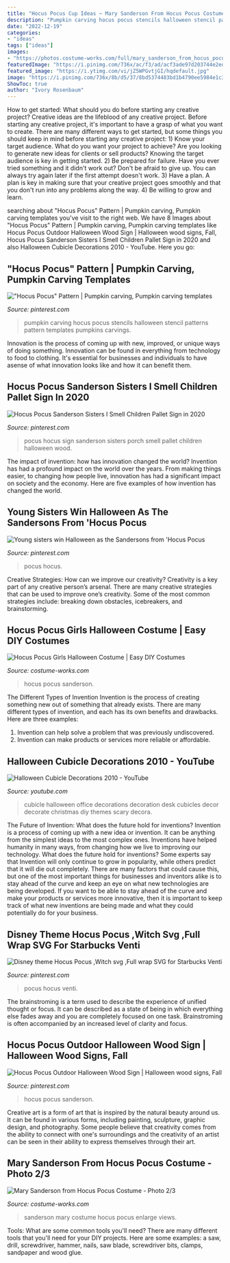 ```yaml
---
title: "Hocus Pocus Cup Ideas ~ Mary Sanderson From Hocus Pocus Costume"
description: "Pumpkin carving hocus pocus stencils halloween stencil patterns pattern templates pumpkins carvings"
date: "2022-12-19"
categories:
- "ideas"
tags: ["ideas"]
images:
- "https://photos.costume-works.com/full/mary_sanderson_from_hocus_pocus1.jpg"
featuredImage: "https://i.pinimg.com/736x/ac/f3/ad/acf3ade97d203744e2edeba46266daba.jpg"
featured_image: "https://i.ytimg.com/vi/jZ5WPGvtjGI/hqdefault.jpg"
image: "https://i.pinimg.com/736x/8b/d5/37/8bd5374483bd1b4790ee5984e1c3b4df--halloween-signs-halloween-makeup.jpg"
ShowToc: true
author: "Ivory Rosenbaum"
---
```



How to get started: What should you do before starting any creative project?
Creative ideas are the lifeblood of any creative project. Before starting any creative project, it's important to have a grasp of what you want to create. There are many different ways to get started, but some things you should keep in mind before starting any creative project: 1) Know your target audience. What do you want your project to achieve? Are you looking to generate new ideas for clients or sell products? Knowing the target audience is key in getting started. 2) Be prepared for failure. Have you ever tried something and it didn't work out? Don't be afraid to give up. You can always try again later if the first attempt doesn't work. 3) Have a plan. A plan is key in making sure that your creative project goes smoothly and that you don't run into any problems along the way. 4) Be willing to grow and learn.

	

		
searching about &quot;Hocus Pocus&quot; Pattern | Pumpkin carving, Pumpkin carving templates you've visit to the right web. We have 8 Images about &quot;Hocus Pocus&quot; Pattern | Pumpkin carving, Pumpkin carving templates like Hocus Pocus Outdoor Halloween Wood Sign | Halloween wood signs, Fall, Hocus Pocus Sanderson Sisters I Smell Children Pallet Sign in 2020 and also Halloween Cubicle Decorations 2010 - YouTube. Here you go:
		
    
## &quot;Hocus Pocus&quot; Pattern | Pumpkin Carving, Pumpkin Carving Templates

<img loading=lazy src="https://i.pinimg.com/736x/8b/d5/37/8bd5374483bd1b4790ee5984e1c3b4df--halloween-signs-halloween-makeup.jpg" onerror="this.onerror=null;this.src='https://tse2.mm.bing.net/th?id=OIP.0D7xy8rc770jyleJVinvrQHaHa&amp;pid=15.1';" alt="&quot;Hocus Pocus&quot; Pattern | Pumpkin carving, Pumpkin carving templates">

_Source: pinterest.com_

>pumpkin carving hocus pocus stencils halloween stencil patterns pattern templates pumpkins carvings. 

	

Innovation is the process of coming up with new, improved, or unique ways of doing something. Innovation can be found in everything from technology to food to clothing. It's essential for businesses and individuals to have asense of what innovation looks like and how it can benefit them.

    
## Hocus Pocus Sanderson Sisters I Smell Children Pallet Sign In 2020

<img loading=lazy src="https://i.pinimg.com/736x/9a/a8/f7/9aa8f7d5c132d71ac46a1b36d8483b81.jpg" onerror="this.onerror=null;this.src='https://tse1.mm.bing.net/th?id=OIP.eL0aBTxfJjh0MJWTUr5-mgHaJ4&amp;pid=15.1';" alt="Hocus Pocus Sanderson Sisters I Smell Children Pallet Sign in 2020">

_Source: pinterest.com_

>pocus hocus sign sanderson sisters porch smell pallet children halloween wood. 

	

The impact of invention: how has innovation changed the world?
Invention has had a profound impact on the world over the years. From making things easier, to changing how people live, innovation has had a significant impact on society and the economy. Here are five examples of how invention has changed the world.

    
## Young Sisters Win Halloween As The Sandersons From &#039;Hocus Pocus

<img loading=lazy src="https://i.pinimg.com/736x/ac/f3/ad/acf3ade97d203744e2edeba46266daba.jpg" onerror="this.onerror=null;this.src='https://tse4.mm.bing.net/th?id=OIP.0fec1qzXcOKYI6RgFILH_wHaHa&amp;pid=15.1';" alt="Young sisters win Halloween as the Sandersons from &#039;Hocus Pocus">

_Source: pinterest.com_

>pocus hocus. 

	

Creative Strategies: How can we improve our creativity?
Creativity is a key part of any creative person’s arsenal. There are many creative strategies that can be used to improve one’s creativity. Some of the most common strategies include: breaking down obstacles, icebreakers, and brainstorming.

    
## Hocus Pocus Girls Halloween Costume | Easy DIY Costumes

<img loading=lazy src="https://photos.costume-works.com/full/hocus_pocus50.jpg" onerror="this.onerror=null;this.src='https://tse4.mm.bing.net/th?id=OIP.f09RmqwMWvyZ-A6z9xSPOgHaLc&amp;pid=15.1';" alt="Hocus Pocus Girls Halloween Costume | Easy DIY Costumes">

_Source: costume-works.com_

>hocus pocus sanderson. 

	

The Different Types of Invention
Invention is the process of creating something new out of something that already exists. There are many different types of invention, and each has its own benefits and drawbacks. Here are three examples: 
1. Invention can help solve a problem that was previously undiscovered. 
2. Invention can make products or services more reliable or affordable. 

    
## Halloween Cubicle Decorations 2010 - YouTube

<img loading=lazy src="https://i.ytimg.com/vi/jZ5WPGvtjGI/hqdefault.jpg" onerror="this.onerror=null;this.src='https://tse1.mm.bing.net/th?id=OIP.rztMkO8EoztHWpie0xAMRwHaFj&amp;pid=15.1';" alt="Halloween Cubicle Decorations 2010 - YouTube">

_Source: youtube.com_

>cubicle halloween office decorations decoration desk cubicles decor decorate christmas diy themes scary decora. 

	

The Future of Invention: What does the future hold for inventions?
Invention is a process of coming up with a new idea or invention. It can be anything from the simplest ideas to the most complex ones. Inventions have helped humanity in many ways, from changing how we live to improving our technology. What does the future hold for inventions? Some experts say that Invention will only continue to grow in popularity, while others predict that it will die out completely. There are many factors that could cause this, but one of the most important things for businesses and inventors alike is to stay ahead of the curve and keep an eye on what new technologies are being developed. If you want to be able to stay ahead of the curve and make your products or services more innovative, then it is important to keep track of what new inventions are being made and what they could potentially do for your business.

    
## Disney Theme Hocus Pocus ,Witch Svg ,Full Wrap SVG For Starbucks Venti

<img loading=lazy src="https://i.pinimg.com/736x/65/36/02/6536025fdc2092008437eafb91edec4a.jpg" onerror="this.onerror=null;this.src='https://tse1.mm.bing.net/th?id=OIP.XSMsJi5LasMaz6SV5RECewHaF_&amp;pid=15.1';" alt="Disney theme Hocus Pocus ,Witch svg ,Full wrap SVG for Starbucks Venti">

_Source: pinterest.com_

>pocus hocus venti. 

	

The brainstroming is a term used to describe the experience of unified thought or focus. It can be described as a state of being in which everything else fades away and you are completely focused on one task. Brainstroming is often accompanied by an increased level of clarity and focus.

    
## Hocus Pocus Outdoor Halloween Wood Sign | Halloween Wood Signs, Fall

<img loading=lazy src="https://i.pinimg.com/736x/a4/40/bb/a440bb5a54bdda386df51333c410cbc2.jpg" onerror="this.onerror=null;this.src='https://tse3.mm.bing.net/th?id=OIP.MvUrVdjIZIbzO_XyYppSTwHaJQ&amp;pid=15.1';" alt="Hocus Pocus Outdoor Halloween Wood Sign | Halloween wood signs, Fall">

_Source: pinterest.com_

>hocus pocus sanderson. 

	

Creative art is a form of art that is inspired by the natural beauty around us. It can be found in various forms, including painting, sculpture, graphic design, and photography. Some people believe that creativity comes from the ability to connect with one's surroundings and the creativity of an artist can be seen in their ability to express themselves through their art.

    
## Mary Sanderson From Hocus Pocus Costume - Photo 2/3

<img loading=lazy src="https://photos.costume-works.com/full/mary_sanderson_from_hocus_pocus1.jpg" onerror="this.onerror=null;this.src='https://tse3.mm.bing.net/th?id=OIP.-AeF6Ys_k0n-4owGIpoFcAHaJ3&amp;pid=15.1';" alt="Mary Sanderson from Hocus Pocus Costume - Photo 2/3">

_Source: costume-works.com_

>sanderson mary costume hocus pocus enlarge views. 

	

Tools: What are some common tools you'll need?
There are many different tools that you'll need for your DIY projects. Here are some examples: a saw, drill, screwdriver, hammer, nails, saw blade, screwdriver bits, clamps, sandpaper and wood glue.

